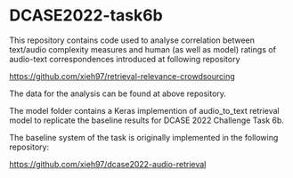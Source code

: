 # DCASE2022-task6b

This repository contains code used to analyse correlation between text/audio complexity measures and human (as well as model) ratings of audio-text correspondences introduced at following repository 

https://github.com/xieh97/retrieval-relevance-crowdsourcing

The data for the analysis can be found at above repository.

The model folder contains a Keras implemention of audio_to_text retrieval model to replicate the baseline results for DCASE 2022 Challenge Task 6b.

The baseline system of the task is originally implemented in the following repository: 

https://github.com/xieh97/dcase2022-audio-retrieval
